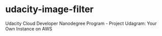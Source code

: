 # udacity-image-filter
Udacity Cloud Developer Nanodegree Program - Project Udagram: Your Own Instance on AWS
